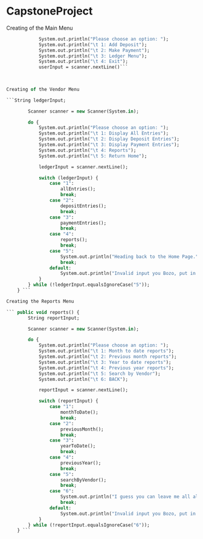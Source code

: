 # CapstoneProject
Creating of the Main Menu

```do {
            System.out.println("Please choose an option: ");
            System.out.println("\t 1: Add Deposit");
            System.out.println("\t 2: Make Payment");
            System.out.println("\t 3: Ledger Menu");
            System.out.println("\t 4: Exit");
            userInput = scanner.nextLine()```
            
            

Creating of the Vendor Menu

```String ledgerInput;

        Scanner scanner = new Scanner(System.in);

        do {
            System.out.println("Please choose an option: ");
            System.out.println("\t 1: Display All Entries");
            System.out.println("\t 2: Display Deposit Entries");
            System.out.println("\t 3: Display Payment Entries");
            System.out.println("\t 4: Reports");
            System.out.println("\t 5: Return Home");

            ledgerInput = scanner.nextLine();

            switch (ledgerInput) {
                case "1":
                    allEntries();
                    break;
                case "2":
                    depositEntries();
                    break;
                case "3":
                    paymentEntries();
                    break;
                case "4":
                    reports();
                    break;
                case "5":
                    System.out.println("Heading back to the Home Page.");
                    break;
                default:
                    System.out.println("Invalid input you Bozo, put in the right number next time.");
            }
        } while (!ledgerInput.equalsIgnoreCase("5"));
    } ```

Creating the Reports Menu

``` public void reports() {
        String reportInput;

        Scanner scanner = new Scanner(System.in);

        do {
            System.out.println("Please choose an option: ");
            System.out.println("\t 1: Month to date reports");
            System.out.println("\t 2: Previous month reports");
            System.out.println("\t 3: Year to date reports");
            System.out.println("\t 4: Previous year reports");
            System.out.println("\t 5: Search by Vendor");
            System.out.println("\t 6: BACK");

            reportInput = scanner.nextLine();

            switch (reportInput) {
                case "1":
                    monthToDate();
                    break;
                case "2":
                    previousMonth();
                    break;
                case "3":
                    yearToDate();
                    break;
                case "4":
                    previousYear();
                    break;
                case "5":
                    searchByVendor();
                    break;
                case "6":
                    System.out.println("I guess you can leave me all alone by myself then");
                    break;
                default:
                    System.out.println("Invalid input you Bozo, put in the right name next time.");
            }
        } while (!reportInput.equalsIgnoreCase("6"));
    } ```
